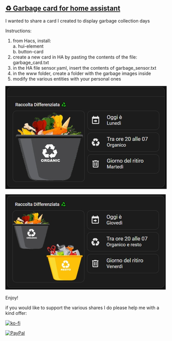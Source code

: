 <h2><span style="text-decoration: underline;"><strong>♻️ Garbage card for home assistant</strong></span></h2>
<p>I wanted to share a card I created to display garbage collection days</p>
<p dir="auto">Instructions:</p>
<ol dir="auto">
<li>from Hacs, install:<br />a. hui-element<br />b. button-card</li>
<li>create a new card in HA by pasting the contents of the file: garbage_card.txt</li>
<li>in the HA file sensor.yaml, insert the contents of garbage_sensor.txt</li>
<li>in the www folder, create a folder with the garbage images inside</li>
<li>modify the various entities with your personal ones</li>
</ol>
<p><img src="example/example1.jpg" alt="" /></p>

<p><img src="example/example2.jpg" alt="" /></p>
<p>Enjoy!</p>

if you would like to support the various shares I do please help me with a kind offer:

[![ko-fi](https://ko-fi.com/img/githubbutton_sm.svg)](https://ko-fi.com/C0C713VTGJ)

[![PayPal](https://github.com/Simonz82/desktop-tutorial/blob/main/paypal.svg)](https://www.paypal.com/paypalme/simongmail)
